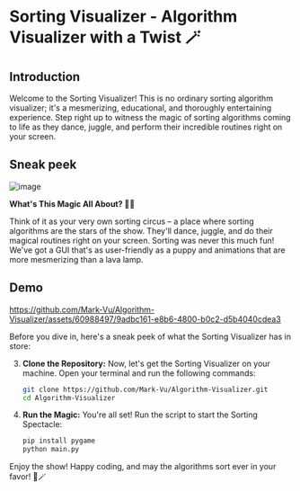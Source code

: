 # Sorting Visualizer - Algorithm Visualizer with a Twist 🪄

## Introduction

Welcome to the Sorting Visualizer! This is no ordinary sorting algorithm visualizer; it's a mesmerizing, educational, and thoroughly entertaining experience. Step right up to witness the magic of sorting algorithms coming to life as they dance, juggle, and perform their incredible routines right on your screen. 

## Sneak peek
![image](https://github.com/Mark-Vu/Algorithm-Visualizer/assets/60988497/3c421ed5-ab4f-4b8d-9b96-c1c44416cd68)

**What's This Magic All About? 🎩✨**

Think of it as your very own sorting circus – a place where sorting algorithms are the stars of the show. They'll dance, juggle, and do their magical routines right on your screen. Sorting was never this much fun! We've got a GUI that's as user-friendly as a puppy and animations that are more mesmerizing than a lava lamp.

## Demo



https://github.com/Mark-Vu/Algorithm-Visualizer/assets/60988497/9adbc161-e8b6-4800-b0c2-d5b4040cdea3



Before you dive in, here's a sneak peek of what the Sorting Visualizer has in store:


3. **Clone the Repository:** Now, let's get the Sorting Visualizer on your machine. Open your terminal and run the following commands:

    ```bash
    git clone https://github.com/Mark-Vu/Algorithm-Visualizer.git
    cd Algorithm-Visualizer
    ```

4. **Run the Magic:** You're all set! Run the script to start the Sorting Spectacle:
    ```bash
    pip install pygame
    python main.py
    ```

Enjoy the show!
Happy coding, and may the algorithms sort ever in your favor! 🚀🪄


